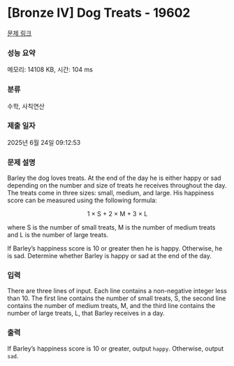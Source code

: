 # [Bronze IV] Dog Treats - 19602 

[문제 링크](https://www.acmicpc.net/problem/19602) 

### 성능 요약

메모리: 14108 KB, 시간: 104 ms

### 분류

수학, 사칙연산

### 제출 일자

2025년 6월 24일 09:12:53

### 문제 설명

<p>Barley the dog loves treats. At the end of the day he is either happy or sad depending on the number and size of treats he receives throughout the day. The treats come in three sizes: small, medium, and large. His happiness score can be measured using the following formula:</p>

<p style="text-align: center;">1 × S + 2 × M + 3 × L</p>

<p>where S is the number of small treats, M is the number of medium treats and L is the number of large treats.</p>

<p>If Barley’s happiness score is 10 or greater then he is happy. Otherwise, he is sad. Determine whether Barley is happy or sad at the end of the day.</p>

### 입력 

 <p>There are three lines of input. Each line contains a non-negative integer less than 10. The first line contains the number of small treats, S, the second line contains the number of medium treats, M, and the third line contains the number of large treats, L, that Barley receives in a day.</p>

### 출력 

 <p>If Barley’s happiness score is 10 or greater, output <code>happy</code>. Otherwise, output <code>sad</code>.</p>

